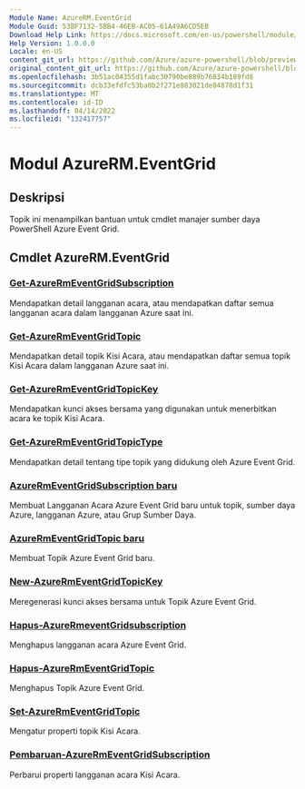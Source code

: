 ```yaml
---
Module Name: AzureRM.EventGrid
Module Guid: 53BF7132-5BB4-46EB-AC05-61A49A6CD5EB
Download Help Link: https://docs.microsoft.com/en-us/powershell/module/azurerm.eventgrid
Help Version: 1.0.0.0
Locale: en-US
content_git_url: https://github.com/Azure/azure-powershell/blob/preview/src/ResourceManager/EventGrid/Commands.EventGrid/help/AzureRM.EventGrid.md
original_content_git_url: https://github.com/Azure/azure-powershell/blob/preview/src/ResourceManager/EventGrid/Commands.EventGrid/help/AzureRM.EventGrid.md
ms.openlocfilehash: 3b51ac04355d1fabc30790be889b76834b189fd8
ms.sourcegitcommit: dcb33efdfc53ba0b2f271e883021de84878d1f31
ms.translationtype: MT
ms.contentlocale: id-ID
ms.lasthandoff: 04/14/2022
ms.locfileid: "132417757"
---
```

# Modul AzureRM.EventGrid
## Deskripsi
Topik ini menampilkan bantuan untuk cmdlet manajer sumber daya PowerShell Azure Event Grid.

## Cmdlet AzureRM.EventGrid
### [Get-AzureRmEventGridSubscription](Get-AzureRmEventGridSubscription.md)
Mendapatkan detail langganan acara, atau mendapatkan daftar semua langganan acara dalam langganan Azure saat ini.

### [Get-AzureRmEventGridTopic](Get-AzureRmEventGridTopic.md)
Mendapatkan detail topik Kisi Acara, atau mendapatkan daftar semua topik Kisi Acara dalam langganan Azure saat ini.

### [Get-AzureRmEventGridTopicKey](Get-AzureRmEventGridTopicKey.md)
Mendapatkan kunci akses bersama yang digunakan untuk menerbitkan acara ke topik Kisi Acara.

### [Get-AzureRmEventGridTopicType](Get-AzureRmEventGridTopicType.md)
Mendapatkan detail tentang tipe topik yang didukung oleh Azure Event Grid.

### [AzureRmEventGridSubscription baru](New-AzureRmEventGridSubscription.md)
Membuat Langganan Acara Azure Event Grid baru untuk topik, sumber daya Azure, langganan Azure, atau Grup Sumber Daya.

### [AzureRmEventGridTopic baru](New-AzureRmEventGridTopic.md)
Membuat Topik Azure Event Grid baru.

### [New-AzureRmEventGridTopicKey](New-AzureRmEventGridTopicKey.md)
Meregenerasi kunci akses bersama untuk Topik Azure Event Grid.

### [Hapus-AzureRmeventGridsubscription](Remove-AzureRmEventGridSubscription.md)
Menghapus langganan acara Azure Event Grid.

### [Hapus-AzureRmEventGridTopic](Remove-AzureRmEventGridTopic.md)
Menghapus Topik Azure Event Grid.

### [Set-AzureRmEventGridTopic](Set-AzureRmEventGridTopic.md)
Mengatur properti topik Kisi Acara.

### [Pembaruan-AzureRmEventGridSubscription](Update-AzureRmEventGridSubscription.md)
Perbarui properti langganan acara Kisi Acara.

